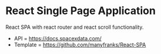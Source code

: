 # React Single Page Application

React SPA with react router and react scroll functionality.

- API = https://docs.spacexdata.com/
- Template = https://github.com/manyfranks/React-SPA
